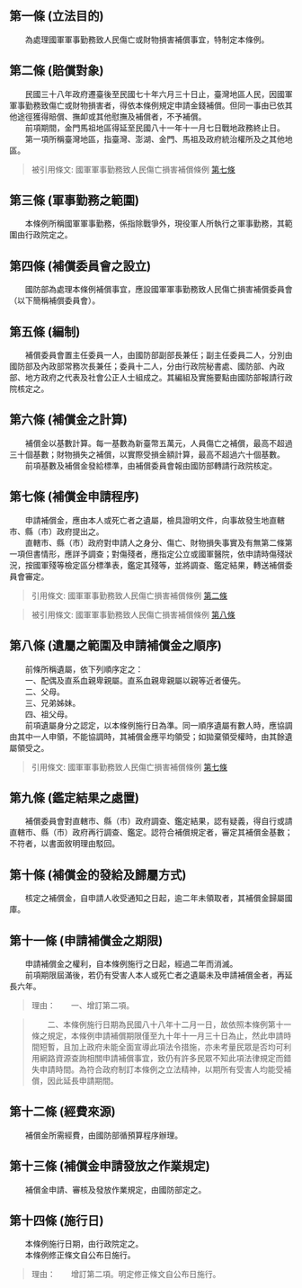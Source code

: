 第一條 (立法目的)
-----------------
　　為處理國軍軍事勤務致人民傷亡或財物損害補償事宜，特制定本條例。  


第二條 (賠償對象)
-----------------
　　民國三十八年政府遷臺後至民國七十年六月三十日止，臺灣地區人民，因國軍軍事勤務致傷亡或財物損害者，得依本條例規定申請金錢補償。但同一事由已依其他途徑獲得賠償、撫卹或其他慰撫及補償者，不予補償。  
　　前項期間，金門馬祖地區得延至民國八十一年十一月七日戰地政務終止日。  
　　第一項所稱臺灣地區，指臺灣、澎湖、金門、馬祖及政府統治權所及之其他地區。  
> 被引用條文: 國軍軍事勤務致人民傷亡損害補償條例 [第七條](../../國防退輔/國防政務/國軍軍事勤務致人民傷亡損害補償條例.md#第七條-補償金申請程序)



第三條 (軍事勤務之範圍)
-----------------------
　　本條例所稱國軍軍事勤務，係指除戰爭外，現役軍人所執行之軍事勤務，其範圍由行政院定之。  


第四條 (補償委員會之設立)
-------------------------
　　國防部為處理本條例補償事宜，應設國軍軍事勤務致人民傷亡損害補償委員會（以下簡稱補償委員會）。  


第五條 (編制)
-------------
　　補償委員會置主任委員一人，由國防部副部長兼任；副主任委員二人，分別由國防部及內政部常務次長兼任；委員十二人，分由行政院秘書處、國防部、內政部、地方政府之代表及社會公正人士組成之。其編組及實施要點由國防部報請行政院核定之。  


第六條 (補償金之計算)
---------------------
　　補償金以基數計算。每一基數為新臺幣五萬元，人員傷亡之補償，最高不超過三十個基數；財物損失之補償，以實際受損金額計算，最高不超過六十個基數。  
　　前項基數及補償金發給標準，由補償委員會報由國防部轉請行政院核定。  


第七條 (補償金申請程序)
-----------------------
　　申請補償金，應由本人或死亡者之遺屬，檢具證明文件，向事故發生地直轄市、縣（市）政府提出之。  
　　直轄市、縣（市）政府對申請人之身分、傷亡、財物損失事實及有無第二條第一項但書情形，應詳予調查；對傷殘者，應指定公立或國軍醫院，依申請時傷殘狀況，按國軍殘等檢定區分標準表，鑑定其殘等，並將調查、鑑定結果，轉送補償委員會審定。  
> 引用條文: 國軍軍事勤務致人民傷亡損害補償條例 [第二條](../../國防退輔/國防政務/國軍軍事勤務致人民傷亡損害補償條例.md#第二條-賠償對象)

> 被引用條文: 國軍軍事勤務致人民傷亡損害補償條例 [第八條](../../國防退輔/國防政務/國軍軍事勤務致人民傷亡損害補償條例.md#第八條-遺屬之範圍及申請補償金之順序)



第八條 (遺屬之範圍及申請補償金之順序)
-------------------------------------
　　前條所稱遺屬，依下列順序定之：  
　　一、配偶及直系血親卑親屬。直系血親卑親屬以親等近者優先。  
　　二、父母。  
　　三、兄弟姊妹。  
　　四、祖父母。  
　　前項遺屬身分之認定，以本條例施行日為準。同一順序遺屬有數人時，應協調由其中一人申領，不能協調時，其補償金應平均領受；如拋棄領受權時，由其餘遺屬領受之。  
> 引用條文: 國軍軍事勤務致人民傷亡損害補償條例 [第七條](../../國防退輔/國防政務/國軍軍事勤務致人民傷亡損害補償條例.md#第七條-補償金申請程序)



第九條 (鑑定結果之處置)
-----------------------
　　補償委員會對直轄市、縣（市）政府調查、鑑定結果，認有疑義，得自行或請直轄市、縣（市）政府再行調查、鑑定。認符合補償規定者，審定其補償金基數；不符者，以書面敘明理由駁回。  


第十條 (補償金的發給及歸屬方式)
-------------------------------
　　核定之補償金，自申請人收受通知之日起，逾二年未領取者，其補償金歸屬國庫。  


第十一條 (申請補償金之期限)
---------------------------
　　申請補償金之權利，自本條例施行之日起，經過二年而消滅。  
　　前項期限屆滿後，若仍有受害人本人或死亡者之遺屬未及申請補償金者，再延長六年。  
> 理由：　　一、增訂第二項。

> 　　二、本條例施行日期為民國八十八年十二月一日，故依照本條例第十一條之規定，本條例申請補償期限僅至九十年十一月三十日為止，然此申請時間短暫，且加上政府未能全面宣導此項法令措施，亦未考量民眾是否均可利用網路資源查詢相關申請補償事宜，致仍有許多民眾不知此項法律規定而錯失申請時間。為符合政府制訂本條例之立法精神，以期所有受害人均能受補償，因此延長申請期間。



第十二條 (經費來源)
-------------------
　　補償金所需經費，由國防部循預算程序辦理。  


第十三條 (補償金申請發放之作業規定)
-----------------------------------
　　補償金申請、審核及發放作業規定，由國防部定之。  


第十四條 (施行日)
-----------------
　　本條例施行日期，由行政院定之。  
　　本條例修正條文自公布日施行。  
> 理由：　　增訂第二項。明定修正條文自公布日施行。